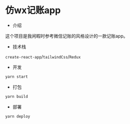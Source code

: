 # 仿wx记账app

* 介绍

这个项目是我闲暇时参考微信记账的风格设计的一款记账app。

* 技术栈

`create-react-app`/`tailwindCss`/`Redux`


* 开发

```bash
yarn start
```

* 打包

```bash
yarn build
```

* 部署

```bash
yarn deploy
```

